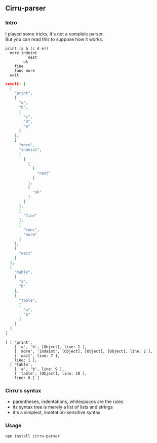 ## Cirru-parser

### Intro

I played some tricks, it's not a complele parser.  
But you can read this to suppose how it works.  

```
print (a b (c d e))
  more indeint
          nest
        ok
    fine
    func more
  wait
```

```json
result: [
  [
    "print",
    [
      "a",
      "b",
      [
        "c",
        "d",
        "e"
      ]
    ],
    [
      "more",
      "indeint",
      [
        [
          [
            [
              "nest"
            ]
          ],
          [
            "ok"
          ]
        ]
      ],
      [
        "fine"
      ],
      [
        "func",
        "more"
      ]
    ],
    [
      "wait"
    ]
  ],
  [
    "table",
    [
      "a",
      "b"
    ],
    [
      "table",
      [
        "a",
        "b"
      ]
    ]
  ]
]
```

```
[ [ 'print',
    [ 'a', 'b', [Object], line: 1 ],
    [ 'more', 'indeint', [Object], [Object], [Object], line: 2 ],
    [ 'wait', line: 7 ],
    line: 1 ],
  [ 'table',
    [ 'a', 'b', line: 9 ],
    [ 'table', [Object], line: 10 ],
    line: 8 ] ]
```

### Cirru's syntax

* parentheses, indentations, whitespaces are the rules  
* its syntax tree is merely a list of lists and strings  
* it's a simplest, indetation-sensitive syntax

### Usage

```
npm install cirru-parser
```